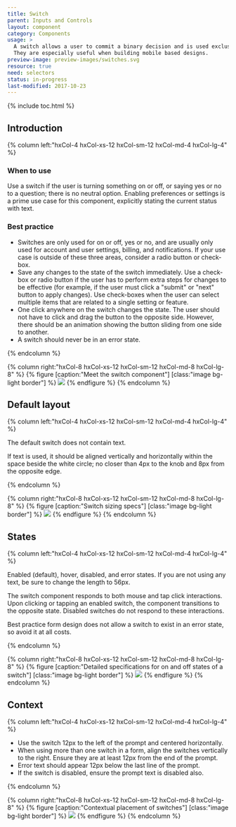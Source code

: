```yaml
---
title: Switch
parent: Inputs and Controls
layout: component
category: Components
usage: >
  A switch allows a user to commit a binary decision and is used exclusively or yes or no, and on or off decisions.
  They are especially useful when building mobile based designs.
preview-image: preview-images/switches.svg
resource: true
need: selectors
status: in-progress
last-modified: 2017-10-23
---
```


{% include toc.html %}

## Introduction

<div class="hxRow"  markdown="1">
{% column left:"hxCol-4 hxCol-xs-12 hxCol-sm-12 hxCol-md-4 hxCol-lg-4" %}

### When to use

Use a switch if the user is turning something on or off, or saying yes or no to a question; there is no neutral option. Enabling preferences or settings is a prime use case for this component, explicitly stating the current status with text.

### Best practice

- Switches are only used for on or off, yes or no, and are usually only used for account and user settings, billing, and notifications. If your use case is outside of these three areas, consider a radio button or check-box.
- Save any changes to the state of the switch immediately. Use a check-box or radio button if the user has to perform extra steps for changes to be effective (for example, if the user must click a "submit" or "next" button to apply changes). Use check-boxes when the user can select multiple items that are related to a single setting or feature.
- One click anywhere on the switch changes the state. The user should not have to click and drag the button to the opposite side. However, there should be an animation showing the button sliding from one side to another.
- A switch should never be in an error state.

{% endcolumn %}

{% column right:"hxCol-8 hxCol-xs-12 hxCol-sm-12 hxCol-md-8 hxCol-lg-8" %}
{% figure [caption:"Meet the switch component"] [class:"image bg-light border"] %}
![]({{site.url}}/assets/images/components/inputs-and-controls/switches/switch-hero.svg)
{% endfigure %}
{% endcolumn %}
</div>

## Default layout

<div class="hxRow"  markdown="1">
{% column left:"hxCol-4 hxCol-xs-12 hxCol-sm-12 hxCol-md-4 hxCol-lg-4" %}

The default switch does not contain text.

If text is used, it should be aligned vertically and horizontally within the space beside the white circle; no closer than 4px to the knob and 8px from the opposite edge.

{% endcolumn %}

{% column right:"hxCol-8 hxCol-xs-12 hxCol-sm-12 hxCol-md-8 hxCol-lg-8" %}
{% figure [caption:"Switch sizing specs"] [class:"image bg-light border"] %}
![]({{site.url}}/assets/images/components/inputs-and-controls/switches/switch-default-layout.svg)
{% endfigure %}
{% endcolumn %}
</div>

## States

<div class="hxRow"  markdown="1">
{% column left:"hxCol-4 hxCol-xs-12 hxCol-sm-12 hxCol-md-4 hxCol-lg-4" %}

Enabled (default), hover, disabled, and error states. If you are not using any text, be sure to change the length to 56px.

The switch component responds to both mouse and tap click interactions. Upon clicking or tapping an enabled switch, the component transitions to the opposite state. Disabled switches do not respond to these interactions.

Best practice form design does not allow a switch to exist in an error state, so avoid it at all costs.

{% endcolumn %}

{% column right:"hxCol-8 hxCol-xs-12 hxCol-sm-12 hxCol-md-8 hxCol-lg-8" %}
{% figure [caption:"Detailed specifications for on and off states of a switch"] [class:"image bg-light border"] %}
![]({{site.url}}/assets/images/components/inputs-and-controls/switches/switch-states.svg)
{% endfigure %}
{% endcolumn %}

</div>

## Context

<div class="hxRow"  markdown="1">
{% column left:"hxCol-4 hxCol-xs-12 hxCol-sm-12 hxCol-md-4 hxCol-lg-4" %}

- Use the switch 12px to the left of the prompt and centered horizontally.
- When using more than one switch in a form, align the switches vertically to the right. Ensure they are at least 12px from the end of the prompt.
- Error text should appear 12px below the last line of the prompt.
- If the switch is disabled, ensure the prompt text is disabled also.

{% endcolumn %}

{% column right:"hxCol-8 hxCol-xs-12 hxCol-sm-12 hxCol-md-8 hxCol-lg-8" %}
{% figure [caption:"Contextual placement of switches"] [class:"image bg-light border"] %}
![]({{site.url}}/assets/images/components/inputs-and-controls/switches/switch-context.svg)
{% endfigure %}
{% endcolumn %}
</div>
